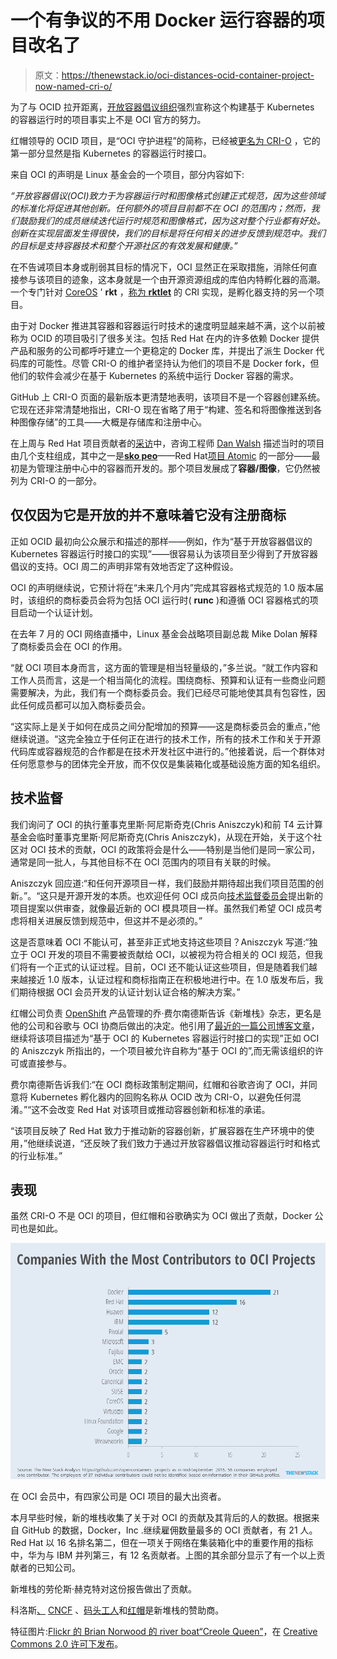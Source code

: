 # 一个有争议的不用 Docker 运行容器的项目改名了

> 原文：<https://thenewstack.io/oci-distances-ocid-container-project-now-named-cri-o/>

为了与 OCID 拉开距离，[开放容器倡议组织](https://www.opencontainers.org/)强烈宣称这个构建基于 Kubernetes 的容器运行时的项目事实上不是 OCI 官方的努力。

红帽领导的 OCID 项目，是“OCI 守护进程”的简称，已经被[更名为 CRI-O](https://github.com/kubernetes-incubator/cri-o) ，它的第一部分显然是指 Kubernetes 的容器运行时接口。

来自 OCI 的声明是 Linux 基金会的一个项目，部分内容如下:

*“开放容器倡议(OCI)致力于为容器运行时和图像格式创建正式规范，因为这些领域的标准化将促进其他创新。任何额外的项目目前都不在 OCI 的范围内；然而，我们鼓励我们的成员继续迭代运行时规范和图像格式，因为这对整个行业都有好处。创新在实现层面发生得很快，我们的目标是将任何相关的进步反馈到规范中。我们的目标是支持容器技术和整个开源社区的有效发展和健康。”*

在不告诫项目本身或削弱其目标的情况下，OCI 显然正在采取措施，消除任何直接参与该项目的迹象，这本身就是一个由开源资源组成的库伯内特孵化器的高潮。一个专门针对 [CoreOS](https://coreos.com/) ' **rkt** ，[称为 **rktlet**](https://github.com/kubernetes-incubator/rktlet) 的 CRI 实现，是孵化器支持的另一个项目。

由于对 Docker 推进其容器和容器运行时技术的速度明显越来越不满，这个以前被称为 OCID 的项目吸引了很多关注。包括 Red Hat 在内的许多依赖 Docker 提供产品和服务的公司都呼吁建立一个更稳定的 Docker 库，并提出了派生 Docker 代码库的可能性。尽管 CRI-O 的维护者坚持认为他们的项目不是 Docker fork，但他们的软件会减少在基于 Kubernetes 的系统中运行 Docker 容器的需求。

GitHub 上 CRI-O 页面的最新版本更清楚地表明，该项目不是一个容器创建系统。它现在还非常清楚地指出，CRI-O 现在省略了用于“构建、签名和将图像推送到各种图像存储”的工具——大概是存储库和注册中心。

在上周与 Red Hat 项目贡献者的[采访](https://thenewstack.io/oci-building-way-kubernetes-run-containers-without-docker/)中，咨询工程师 [Dan Walsh](https://people.redhat.com/dwalsh/) 描述当时的项目由几个支柱组成，其中之一是[**sko peo**](https://github.com/projectatomic/skopeo)——Red Hat[项目 Atomic](https://thenewstack.io/five-things-going-red-hats-project-atomic/) 的一部分——最初是为管理注册中心中的容器而开发的。那个项目发展成了**容器/图像**，它仍然被列为 CRI-O 的一部分。

## 仅仅因为它是开放的并不意味着它没有注册商标

正如 OCID 最初向公众展示和描述的那样——例如，作为“基于开放容器倡议的 Kubernetes 容器运行时接口的实现”——很容易认为该项目至少得到了开放容器倡议的支持。OCI 周二的声明非常有效地否定了这种假设。

OCI 的声明继续说，它预计将在“未来几个月内”完成其容器格式规范的 1.0 版本届时，该组织的商标委员会将为包括 OCI 运行时( **runc** )和遵循 OCI 容器格式的项目启动一个认证计划。

在去年 7 月的 OCI 网络直播中，Linux 基金会战略项目副总裁 Mike Dolan 解释了商标委员会在 OCI 的作用。

“就 OCI 项目本身而言，这方面的管理是相当轻量级的，”多兰说。“就工作内容和工作人员而言，这是一个相当简化的流程。围绕商标、预算和认证有一些商业问题需要解决，为此，我们有一个商标委员会。我们已经尽可能地使其具有包容性，因此任何成员都可以加入商标委员会。

“这实际上是关于如何在成员之间分配增加的预算——这是商标委员会的重点，”他继续说道。“这完全独立于任何正在进行的技术工作，所有的技术工作和关于开源代码库或容器规范的合作都是在技术开发社区中进行的。”他接着说，后一个群体对任何愿意参与的团体完全开放，而不仅仅是集装箱化或基础设施方面的知名组织。

## 技术监督

我们询问了 OCI 的执行董事克里斯·阿尼斯奇克(Chris Aniszczyk)和前 T4 云计算基金会临时董事克里斯·阿尼斯奇克(Chris Aniszczyk)，从现在开始，关于这个社区对 OCI 技术的贡献，OCI 的政策将会是什么——特别是当他们是同一家公司，通常是同一批人，与其他目标不在 OCI 范围内的项目有关联的时候。

Aniszczyk 回应道:“和任何开源项目一样，我们鼓励并期待超出我们项目范围的创新。”。“这只是开源开发的本质。也欢迎任何 OCI 成员向[技术监督委员会](https://github.com/opencontainers/tob)提出新的项目提案以供审查，就像最近新的 OCI 模具项目一样。虽然我们希望 OCI 成员考虑将相关进展反馈到规范中，但这并不是必须的。”

这是否意味着 OCI 不能认可，甚至非正式地支持这些项目？Aniszczyk 写道:“独立于 OCI 开发的项目不需要被贡献给 OCI，以被视为符合相关的 OCI 规范，但我们将有一个正式的认证过程。目前，OCI 还不能认证这些项目，但是随着我们越来越接近 1.0 版本，认证过程和商标指南正在积极地进行中。在 1.0 版发布后，我们期待根据 OCI 会员开发的认证计划认证合格的解决方案。”

红帽公司负责 [OpenShift](https://www.openshift.com/) 产品管理的乔·费尔南德斯告诉《新堆栈》杂志，更名是他的公司和谷歌与 OCI 协商后做出的决定。他引用了[最近的一篇公司博客文章](https://www.redhat.com/en/about/blog/running-production-applications-containers-introducing-ocid)，继续将该项目描述为“基于 OCI 的 Kubernetes 容器运行时接口的实现”正如 OCI 的 Aniszczyk 所指出的，一个项目被允许自称为“基于 OCI 的”,而无需该组织的许可或直接参与。

费尔南德斯告诉我们:“在 OCI 商标政策制定期间，红帽和谷歌咨询了 OCI，并同意将 Kubernetes 孵化器内的回购名称从 OCID 改为 CRI-O，以避免任何混淆。”“这不会改变 Red Hat 对该项目或推动容器创新和标准的承诺。

“该项目反映了 Red Hat 致力于推动新的容器创新，扩展容器在生产环境中的使用，”他继续说道，“还反映了我们致力于通过开放容器倡议推动容器运行时和格式的行业标准。”

## 表现

虽然 CRI-O 不是 OCI 的项目，但红帽和谷歌确实为 OCI 做出了贡献，Docker 公司也是如此。

[![Four companies dominate the list of OCI members with the most contributors to OCI projects.](img/a453e587af8a58746f9a35362aa8bd66.png)](https://thenewstack.io/wp-content/uploads/2016/09/9-27-16-OCI-1.png)

在 OCI 会员中，有四家公司是 OCI 项目的最大出资者。

本月早些时候，新的堆栈收集了关于对 OCI 的贡献及其背后的人的数据。根据来自 GitHub 的数据，Docker，Inc .继续雇佣数量最多的 OCI 贡献者，有 21 人。Red Hat 以 16 名排名第二，但在一项关于网络在集装箱化中的重要作用的指标中，华为与 IBM 并列第三，有 12 名贡献者。上图的其余部分显示了有一个以上贡献者的已知公司。

新堆栈的劳伦斯·赫克特对这份报告做出了贡献。

科洛斯[、](https://coreos.com/) [CNCF](https://www.cncf.io/) 、[码头工人](https://www.mirantis.com/software/docker/kubernetes/)和[红帽](https://www.openshift.com/)是新堆栈的赞助商。

特征图片:[Flickr 的 Brian Norwood 的 river boat“Creole Queen”](https://www.flickr.com/photos/62285085@N00/4511571083)，在 [Creative Commons 2.0 许可下发布](https://creativecommons.org/licenses/by/2.0/)。

<svg xmlns:xlink="http://www.w3.org/1999/xlink" viewBox="0 0 68 31" version="1.1"><title>Group</title> <desc>Created with Sketch.</desc></svg>